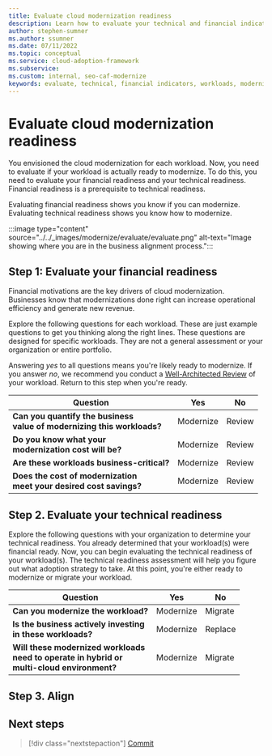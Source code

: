 ```yaml
---
title: Evaluate cloud modernization readiness
description: Learn how to evaluate your technical and financial indicators to determine which workloads you want to modernize during cloud adoption.
author: stephen-sumner
ms.author: ssumner
ms.date: 07/11/2022
ms.topic: conceptual
ms.service: cloud-adoption-framework
ms.subservice:
ms.custom: internal, seo-caf-modernize
keywords: evaluate, technical, financial indicators, workloads, modernize, cloud adoption framework
---
```

<!--Primary Deliverable: CAF/Modernize/Evaluate-Modernization-Options.md​-->
# Evaluate cloud modernization readiness

You envisioned the cloud modernization for each workload. Now, you need to evaluate if your workload is actually ready to modernize. To do this, you need to evaluate your financial readiness and your technical readiness. Financial readiness is a prerequisite to technical readiness. 

Evaluating financial readiness shows you know if you can modernize.<br>
Evaluating technical readiness shows you know how to modernize.

:::image type="content" source="../../_images/modernize/evaluate/evaluate.png" alt-text="Image showing where you are in the business alignment process.":::

## Step 1: Evaluate your financial readiness

Financial motivations are the key drivers of cloud modernization. Businesses know that modernizations done right can increase operational efficiency and generate new revenue.

Explore the following questions for each workload. These are just example questions to get you thinking along the right lines. These questions are designed for specific workloads. They are not a general assessment or your organization or entire portfolio.

Answering *yes* to all questions means you're likely ready to modernize. If you answer *no*, we recommend you conduct a [Well-Architected Review](/assessments/?mode=pre-assessment&session=local) of your workload. Return to this step when you're ready.

|Question|Yes|No|
|--|--|--|
|**Can you quantify the business<br> value of modernizing this workloads?**|Modernize|Review|
**Do you know what your <br>modernization cost will be?**|Modernize<br>|Review
|**Are these workloads business-critical?**|Modernize|Review|
|**Does the cost of modernization<br> meet your desired cost savings?**|Modernize|Review|

## Step 2. Evaluate your technical readiness

Explore the following questions with your organization to determine your technical readiness. You already determined that your workload(s) were financial ready. Now, you can begin evaluating the technical readiness of your workload(s). The technical readiness assessment will help you figure out what adoption strategy to take. At this point, you're either ready to modernize or migrate your workload.

|Question|Yes|No|
|--|--|--|
|**Can you modernize the workload?**|Modernize| Migrate|
|**Is the business actively investing<br> in these workloads?**|Modernize|Replace|
|**Will these modernized workloads <br>need to operate in hybrid or<br> multi-cloud environment?** |Modernize|Migrate|

## Step 3. Align

## Next steps

> [!div class="nextstepaction"]
> [Commit](commit-to-modernization-plan.md)
